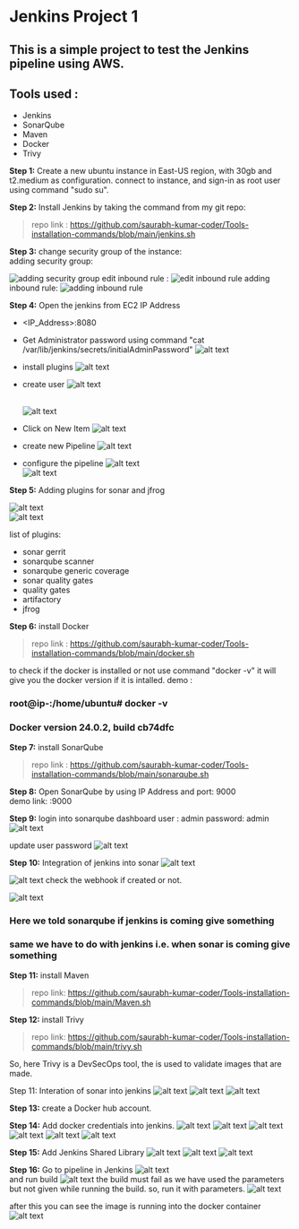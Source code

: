 # Jenkins Project 1

## This is a simple project to test the Jenkins pipeline using AWS.

Tools used :
---
- Jenkins
- SonarQube
- Maven
- Docker
- Trivy

**Step 1:** Create a new ubuntu instance in East-US region, with 30gb and t2.medium as configuration.
connect to instance, and sign-in as root user using command "sudo su".

**Step 2:** Install Jenkins by taking the command from my git repo: <br>

> repo link : https://github.com/saurabh-kumar-coder/Tools-installation-commands/blob/main/jenkins.sh

**Step 3:** change security group of the instance: <br>
adding security group:

![adding security group](image.png)
edit inbound rule :
![edit inbound rule](image-1.png)
adding inbound rule:
![adding inbound rule](image-2.png)

**Step 4:** Open the jenkins from EC2 IP Address <br>

- <IP_Address>:8080
- Get Administrator password using command "cat /var/lib/jenkins/secrets/initialAdminPassword"
  ![alt text](image-3.png)
- install plugins
  ![alt text](image-4.png)
- create user
  ![alt text](image-5.png)
  <br>
  <br>
  <!-- ![alt text](image-6.png) -->

  ![alt text](image-17.png)

- Click on New Item
  ![alt text](image-7.png)

- create new Pipeline
  ![alt text](image-8.png)

- configure the pipeline
  ![alt text](image-9.png)
  <br>
  ![alt text](image-10.png)

**Step 5:** Adding plugins for sonar and jfrog

![alt text](image-11.png)
<br>
![alt text](image-13.png)

list of plugins:

- sonar gerrit
- sonarqube scanner
- sonarqube generic coverage
- sonar quality gates
- quality gates
- artifactory
- jfrog

**Step 6:** install Docker

> repo link : https://github.com/saurabh-kumar-coder/Tools-installation-commands/blob/main/docker.sh

to check if the docker is installed or not use command "docker -v"
it will give you the docker version if it is intalled.
demo :

### root@ip-<IP-Address>:/home/ubuntu# docker -v

### Docker version 24.0.2, build cb74dfc

**Step 7:** install SonarQube

> repo link : https://github.com/saurabh-kumar-coder/Tools-installation-commands/blob/main/sonarqube.sh

**Step 8:** Open SonarQube by using IP Address and port: 9000 <br>
demo link: <IP-Address>:9000

**Step 9:** login into sonarqube dashboard
user : admin
password: admin
![alt text](image-14.png)

update user password
![alt text](image-15.png)

**Step 10:** Integration of jenkins into sonar
![alt text](image-16.png)

![alt text](image-19.png)
check the webhook if created or not.

![alt text](image-12.png)

### Here we told sonarqube if jenkins is coming give something

### same we have to do with jenkins i.e. when sonar is coming give something

**Step 11:** install Maven

> repo link: https://github.com/saurabh-kumar-coder/Tools-installation-commands/blob/main/Maven.sh

**Step 12:** install Trivy

> repo link: https://github.com/saurabh-kumar-coder/Tools-installation-commands/blob/main/trivy.sh

So, here Trivy is a DevSecOps tool, the is used to validate images that are made.

Step 11: Interation of sonar into jenkins
![alt text](image-6.png)
![alt text](image-18.png)
![alt text](image-20.png)

**Step 13:** create a Docker hub account.
<br>

**Step 14:** Add docker credentials into jenkins.
![alt text](image-21.png)
![alt text](image-22.png)
![alt text](image-23.png)
![alt text](image-24.png)
![alt text](image-25.png)
![alt text](image-26.png)

**Step 15:** Add Jenkins Shared Library
![alt text](image-27.png)
![alt text](image-28.png)
![alt text](image-29.png)

**Step 16:** Go to pipeline in Jenkins
![alt text](image-30.png)
<br>
and run build
![alt text](image-31.png)
the build must fail as we have used the parameters but not given while running the build.
so, run it with parameters.
![alt text](image-32.png)

after this you can see the image is running into the docker container
![alt text](image-33.png)
